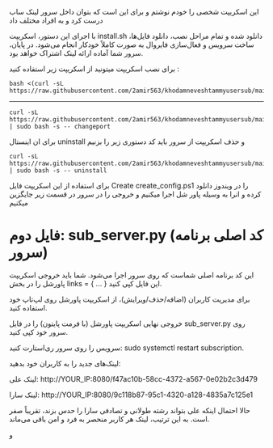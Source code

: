

این اسکریپت شخصی را خودم نوشتم و برای این است که بتوان داخل سرور لینک ساب درست کرد و به افراد مختلف داد


با اجرای این دستور، اسکریپت install.sh دانلود شده و تمام مراحل نصب، دانلود فایل‌ها، ساخت سرویس و فعال‌سازی فایروال به صورت کاملاً خودکار انجام می‌شود. در پایان، سرور شما آماده ارائه لینک اشتراک خواهد بود.


 برای نصب اسکریپت میتونید از  اسکریپت زیر استفاده کنید :
```
bash <(curl -sL https://raw.githubusercontent.com/2amir563/khodamneveshtammyusersub/main/install.sh)
```
---



```
curl -sL https://raw.githubusercontent.com/2amir563/khodamneveshtammyusersub/main/install.sh | sudo bash -s -- changeport
```
برای ان اینستال uninstall و حذف اسکریپت از سرور باید کد دستوری زیر را بزنیم

```
curl -sL https://raw.githubusercontent.com/2amir563/khodamneveshtammyusersub/main/install.sh | sudo bash -s -- uninstall
```
برای استفاده از این اسکریپت فایل Create create_config.ps1 را در ویندوز دانلود کرده و انرا به وسیله پاور شل اجرا میکنیم و خروجی را در سرور در قسمت زیر جایگزین میکنیم

# فایل دوم: sub_server.py (کد اصلی برنامه سرور)
این کد برنامه اصلی شماست که روی سرور اجرا می‌شود. شما باید خروجی اسکریپت پاورشل را در بخش links = { ... } این فایل کپی کنید.

برای مدیریت کاربران (اضافه/حذف/ویرایش)، از اسکریپت پاورشل روی لپ‌تاپ خود استفاده کنید.

خروجی نهایی اسکریپت پاورشل (با فرمت پایتون) را در فایل sub_server.py روی سرور خود کپی کنید.

سرویس را روی سرور ری‌استارت کنید: sudo systemctl restart subscription.




لینک‌های جدید را به کاربران خود بدهید:

لینک علی: http://YOUR_IP:8080/f47ac10b-58cc-4372-a567-0e02b2c3d479

لینک سارا: http://YOUR_IP:8080/9c118b87-95c1-4320-a128-4835a7c125e1

حالا احتمال اینکه علی بتواند رشته طولانی و تصادفی سارا را حدس بزند، تقریباً صفر است. به این ترتیب، لینک هر کاربر منحصر به فرد و امن باقی می‌ماند.

و 
